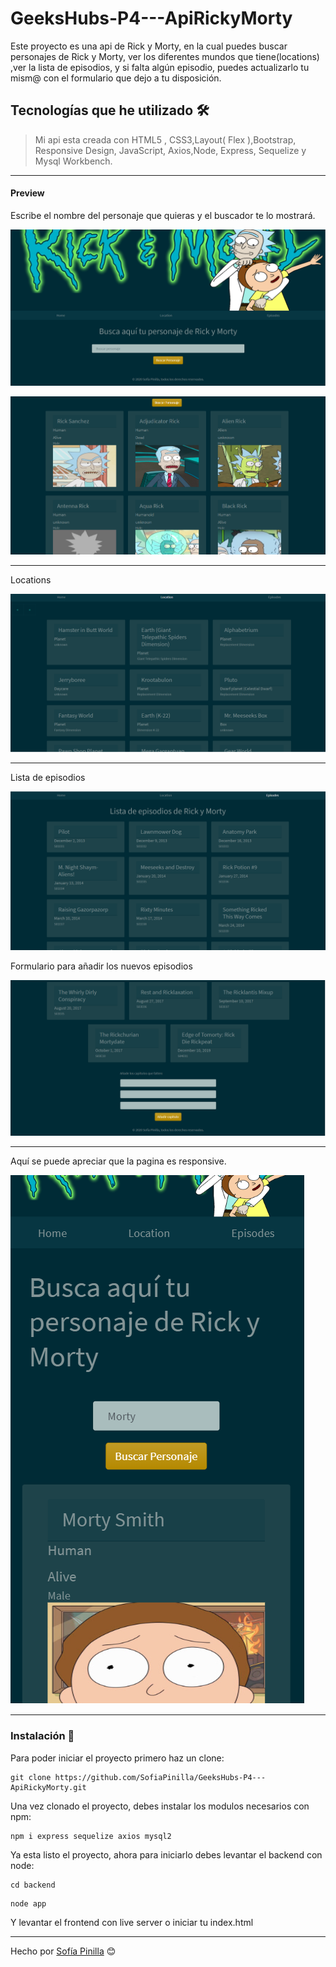 # GeeksHubs-P4---ApiRickyMorty
Este proyecto es una api de Rick y Morty, en la cual puedes buscar personajes de Rick y Morty, ver los diferentes mundos que 
tiene(locations) ,ver la lista de episodios, y si falta algún episodio, puedes actualizarlo tu mism@ con el formulario 
que dejo a tu disposición.

## Tecnologías que he utilizado 🛠️

>Mi api esta creada con HTML5 , CSS3,Layout( Flex ),Bootstrap, Responsive Design,
JavaScript, Axios,Node, Express, Sequelize y Mysql Workbench.

 ---

#### Preview
Escribe el nombre del personaje que quieras y el buscador te lo mostrará.

![foto](frontend/imagenes/foto1.png) 


![foto](frontend/imagenes/foto2.png) 

 ---
 
Locations

![foto](frontend/imagenes/foto3.png) 

 ---
 
Lista de episodios

![foto](frontend/imagenes/foto4.png) 

Formulario para añadir los nuevos episodios 

![foto](frontend/imagenes/foto5.png) 

---

Aquí se puede apreciar que la pagina es responsive.

![foto](frontend/imagenes/responsive.png) 

---

### Instalación 🔧

Para poder iniciar el proyecto primero haz un clone:

```
git clone https://github.com/SofiaPinilla/GeeksHubs-P4---ApiRickyMorty.git
```
Una vez clonado el proyecto, debes instalar los modulos necesarios con npm:
```
npm i express sequelize axios mysql2
```

Ya esta listo el proyecto, ahora para iniciarlo debes levantar el backend con node:
```
cd backend
```
```
node app
```

Y levantar el frontend con live server o iniciar tu index.html

---
Hecho por [Sofía Pinilla](https://github.com/SofiaPinilla) 😊
